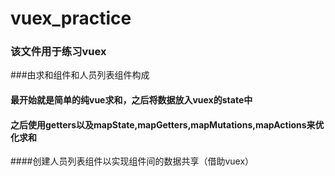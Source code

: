 # vuex_practice

### 该文件用于练习vuex

###由求和组件和人员列表组件构成

#### 最开始就是简单的纯vue求和，之后将数据放入vuex的state中

#### 之后使用getters以及mapState,mapGetters,mapMutations,mapActions来优化求和

####创建人员列表组件以实现组件间的数据共享（借助vuex）